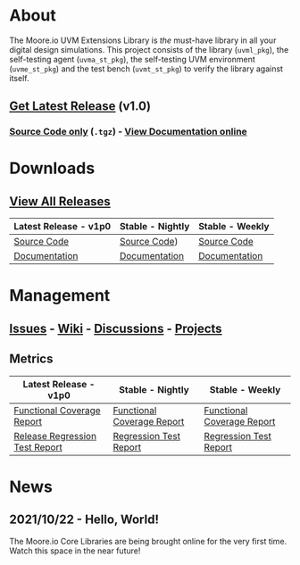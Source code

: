 # About
The Moore.io UVM Extensions Library is *the* must-have library in all your digital design simulations.  This project consists of the library (`uvml_pkg`), the self-testing agent (`uvma_st_pkg`), the self-testing UVM environment (`uvme_st_pkg`) and the test bench (`uvmt_st_pkg`) to verify the library against itself.

## [Get Latest Release](TODO) (v1.0)
### [Source Code only](TODO) (`.tgz`) - [View Documentation online](TODO)

# Downloads
## [View All Releases](TODO)

| Latest Release - v1p0 | Stable - Nightly | Stable - Weekly |
| --------------------- | ---------------- | --------------- |
| [Source Code](TODO) | [Source Code](TODO)) | [Source Code](TODO) |
| [Documentation](TODO) | [Documentation](TODO) | [Documentation](TODO) |

# Management
## [Issues](https://github.com/Datum-Technology-Corporation/uvml/issues) - [Wiki](https://github.com/Datum-Technology-Corporation/uvml/wiki) - [Discussions](https://github.com/Datum-Technology-Corporation/uvml/discussions) - [Projects](https://github.com/Datum-Technology-Corporation/uvml/projects)

## Metrics

| Latest Release - v1p0 | Stable - Nightly | Stable - Weekly |
| --------------------- | ---------------- | --------------- |
| [Functional Coverage Report](TODO) | [Functional Coverage Report](TODO) | [Functional Coverage Report](TODO) |
| [Release Regression Test Report](TODO) | [Regression Test Report](TODO) | [Regression Test Report](TODO) |



# News
## 2021/10/22 - Hello, World!
The Moore.io Core Libraries are being brought online for the very first time. Watch this space in the near future!

